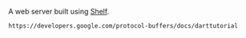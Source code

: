 A web server built using [Shelf](https://pub.dev/packages/shelf).

`https://developers.google.com/protocol-buffers/docs/darttutorial`

